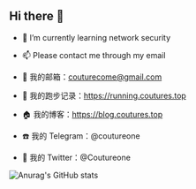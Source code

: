 ## Hi there 👋

- 🌱 I’m currently learning network security
- 📫 Please contact me through my email

- 📮 我的邮箱：couturecome@gmail.com

- 🏃 我的跑步记录：https://running.coutures.top

- 🏠 我的博客：https://blog.coutures.top

- ☎️ 我的 Telegram：@coutureone

- 🐧 我的 Twitter：@Coutureone

![Anurag's GitHub stats](https://github-readme-stats.vercel.app/api?username=coutureone&show_icons=true&theme=radical)

